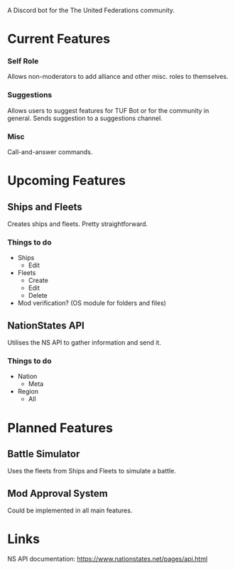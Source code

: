 A Discord bot for the The United Federations community.

# Current Features
### Self Role
Allows non-moderators to add alliance and other misc. roles to themselves.
### Suggestions
Allows users to suggest features for TUF Bot or for the community in general. Sends suggestion to a suggestions channel.
### Misc
Call-and-answer commands.

# Upcoming Features
## Ships and Fleets
Creates ships and fleets. Pretty straightforward.
### Things to do
- Ships
  - Edit
- Fleets
  - Create
  - Edit
  - Delete
- Mod verification? (OS module for folders and files)
## NationStates API
Utilises the NS API to gather information and send it.
### Things to do
- Nation
  - Meta
- Region
  - All

# Planned Features
## Battle Simulator
Uses the fleets from Ships and Fleets to simulate a battle.
## Mod Approval System
Could be implemented in all main features.

# Links
NS API documentation: https://www.nationstates.net/pages/api.html
